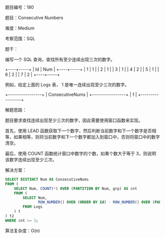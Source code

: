题目编号：180

题目：Consecutive Numbers

难度：Medium

考察范围：SQL

题干：

编写一个 SQL 查询，查找所有至少连续出现三次的数字。

+----+-----+
| Id | Num |
+----+-----+
| 1  |  1  |
| 2  |  1  |
| 3  |  1  |
| 4  |  2  |
| 5  |  1  |
| 6  |  2  |
| 7  |  2  |
+----+-----+

例如，给定上面的 Logs 表， 1 是唯一连续出现至少三次的数字。

+-----------------+
| ConsecutiveNums |
+-----------------+
| 1               |
+-----------------+

解题思路：

题目要求查找连续出现至少三次的数字，因此需要使用窗口函数来实现。

首先，使用 LEAD 函数获取下一个数字，然后判断当前数字和下一个数字是否相等，如果相等，则将当前数字和下一个数字都加入到窗口中，否则将窗口中的数字清空。

最后，使用 COUNT 函数统计窗口中数字的个数，如果个数大于等于 3，则说明该数字连续出现至少三次。

解决方案：

```sql
SELECT DISTINCT Num AS ConsecutiveNums
FROM (
    SELECT Num, COUNT(*) OVER (PARTITION BY Num, grp) AS cnt
    FROM (
        SELECT Num, 
               ROW_NUMBER() OVER (ORDER BY Id) - ROW_NUMBER() OVER (PARTITION BY Num ORDER BY Id) AS grp
        FROM Logs
    ) t
) t2
WHERE cnt >= 3;
```

算法复杂度：O(n)